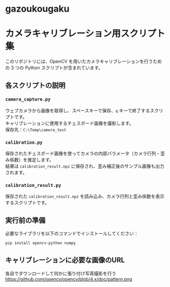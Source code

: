 # gazoukougaku
#  カメラキャリブレーション用スクリプト集

このリポジトリには、OpenCV を用いたカメラキャリブレーションを行うための 3 つの Python スクリプトが含まれています。

##  各スクリプトの説明

### `camera_capture.py`
ウェブカメラから画像を取得し、スペースキーで保存、`q` キーで終了するスクリプトです。  
キャリブレーションに使用するチェスボード画像を撮影します。  
保存先：`C:\Temp\camera_test`

### `calibration.py`
保存されたチェスボード画像を使ってカメラの内部パラメータ（カメラ行列・歪み係数）を推定します。  
結果は `calibration_result.npz` に保存され、歪み補正後のサンプル画像も出力されます。

### `calibration_result.py`
保存された `calibration_result.npz` を読み込み、カメラ行列と歪み係数を表示するスクリプトです。

##  実行前の準備
必要なライブラリを以下のコマンドでインストールしてください：
```bash
pip install opencv-python numpy
```

## キャリブレーションに必要な画像のURL
各自でダウンロードして何かに張り付け写真撮影を行う
https://github.com/opencv/opencv/blob/4.x/doc/pattern.png



